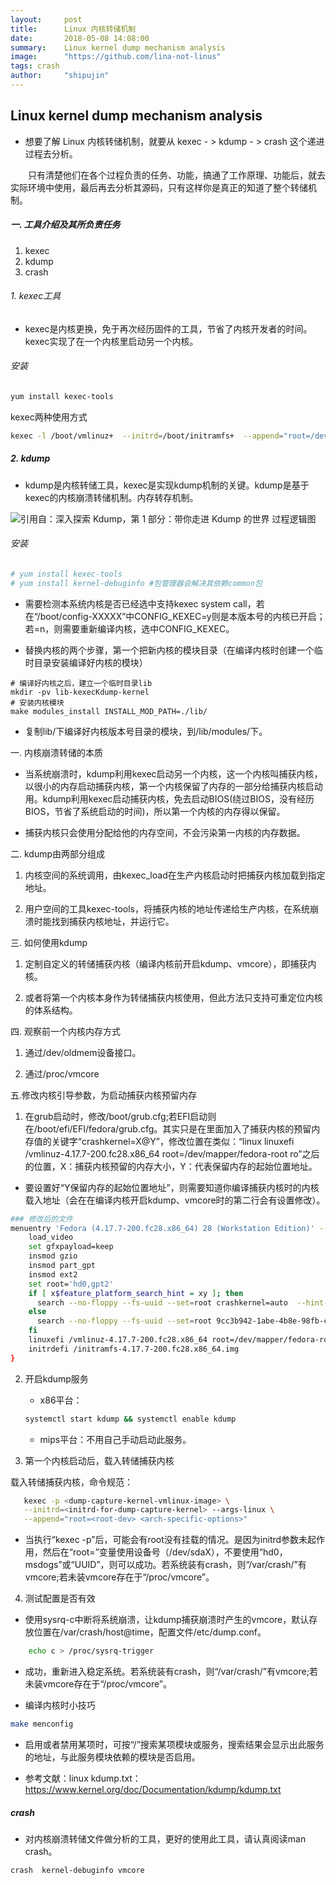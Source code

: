 ```yaml
---
layout:     post
title:      Linux 内核转储机制
date:       2018-05-08 14:08:00
summary:    Linux kernel dump mechanism analysis
image:	    "https://github.com/lina-not-linus"
tags: crash
author:	    "shipujin"
---
```



## Linux kernel dump mechanism analysis

* 想要了解 Linux 内核转储机制，就要从 kexec - > kdump - > crash 这个递进过程去分析。

&emsp;&emsp;只有清楚他们在各个过程负责的任务、功能，搞通了工作原理、功能后，就去实际环境中使用，最后再去分析其源码，只有这样你是真正的知道了整个转储机制。

##### 一. 工具介绍及其所负责任务

1. kexec
2. kdump
3. crash

###### 1. kexec工具

* kexec是内核更换，免于再次经历固件的工具，节省了内核开发者的时间。kexec实现了在一个内核里启动另一个内核。

###### 安装

```sh
yum install kexec-tools
```

kexec两种使用方式

```sh
kexec -l /boot/vmlinuz+  --initrd=/boot/initramfs+  --append="root=/dev/sdaX ro"
```

##### 2. kdump

* kdump是内核转储工具，kexec是实现kdump机制的关键。kdump是基于kexec的内核崩溃转储机制。内存转存机制。

![引用自：深入探索 Kdump，第 1 部分：带你走进 Kdump 的世界 过程逻辑图](/images/crash20180319.webp)

###### 安装

```sh
# yum install kexec-tools
# yum install kernel-debuginfo #包管理器会解决其依赖common包
```

* 需要检测本系统内核是否已经选中支持kexec system call，若在“/boot/config-XXXXX”中CONFIG_KEXEC=y则是本版本号的内核已开启；若=n，则需要重新编译内核，选中CONFIG_KEXEC。

* 替换内核的两个步骤，第一个把新内核的模块目录（在编译内核时创建一个临时目录安装编译好内核的模块）

```
# 编译好内核之后，建立一个临时目录lib
mkdir -pv lib-kexecKdump-kernel
# 安装内核模块
make modules_install INSTALL_MOD_PATH=./lib/
```

* 复制lib/下编译好内核版本号目录的模块，到/lib/modules/下。

一. 内核崩溃转储的本质

* 当系统崩溃时，kdump利用kexec启动另一个内核，这一个内核叫捕获内核，以很小的内存启动捕获内核，第一个内核保留了内存的一部分给捕获内核启动用。kdump利用kexec启动捕获内核，免去启动BIOS(绕过BIOS，没有经历BIOS，节省了系统启动的时间)，所以第一个内核的内存得以保留。

* 捕获内核只会使用分配给他的内存空间，不会污染第一内核的内存数据。


二. kdump由两部分组成

1. 内核空间的系统调用，由kexec_load在生产内核启动时把捕获内核加载到指定地址。

2. 用户空间的工具kexec-tools，将捕获内核的地址传递给生产内核，在系统崩溃时能找到捕获内核地址，并运行它。

三. 如何使用kdump

1. 定制自定义的转储捕获内核（编译内核前开启kdump、vmcore），即捕获内核。

2. 或者将第一个内核本身作为转储捕获内核使用，但此方法只支持可重定位内核的体系结构。

四. 观察前一个内核内存方式

1. 通过/dev/oldmem设备接口。

2. 通过/proc/vmcore

五.修改内核引导参数，为启动捕获内核预留内存

1. 在grub启动时，修改/boot/grub.cfg;若EFI启动则在/boot/efi/EFI/fedora/grub.cfg。其实只是在里面加入了捕获内核的预留内存值的关键字“crashkernel=X@Y”，修改位置在类似：“linux linuxefi /vmlinuz-4.17.7-200.fc28.x86_64 root=/dev/mapper/fedora-root ro”之后的位置，X：捕获内核预留的内存大小，Y：代表保留内存的起始位置地址。

* 要设置好“Y保留内存的起始位置地址”，则需要知道你编译捕获内核时的内核载入地址（会在在编译内核开启kdump、vmcore时的第二行会有设置修改）。

```sh
### 修改后的文件
menuentry 'Fedora (4.17.7-200.fc28.x86_64) 28 (Workstation Edition)' --class fedora --class gnu-linux --class gnu --class os --unrestricted $menuentry_id_option 'gnulinux-4.16.3-301.fc28.x86_64-advanced-56130196-332b-4c5d-8387-67bba2d45054' {
    load_video
    set gfxpayload=keep
    insmod gzio
    insmod part_gpt
    insmod ext2
    set root='hd0,gpt2'
    if [ x$feature_platform_search_hint = xy ]; then
      search --no-floppy --fs-uuid --set=root crashkernel=auto  --hint-bios=hd0,gpt2 --hint-efi=hd0,gpt2 --hint-baremetal=ahci0,gpt2  9cc3b942-1abe-4b8e-98fb-c0cd1186223e
    else
      search --no-floppy --fs-uuid --set=root 9cc3b942-1abe-4b8e-98fb-c0cd1186223e
    fi
    linuxefi /vmlinuz-4.17.7-200.fc28.x86_64 root=/dev/mapper/fedora-root ro resume=/dev/mapper/fedora-swap crashkernel=auto   rd.lvm.lv=fedora/root rd.lvm.lv=fedora/swap rhgb quiet LANG=zh_CN.UTF-8
    initrdefi /initramfs-4.17.7-200.fc28.x86_64.img
}
```

2. 开启kdump服务

	* x86平台：

	```sh
	systemctl start kdump && systemctl enable kdump
	```

	* mips平台：不用自己手动启动此服务。

3. 第一个内核启动后，载入转储捕获内核

载入转储捕获内核，命令规范：

```sh
   kexec -p <dump-capture-kernel-vmlinux-image> \
   --initrd=<initrd-for-dump-capture-kernel> --args-linux \
   --append="root=<root-dev> <arch-specific-options>"
```

* 当执行“kexec -p”后，可能会有root没有挂载的情况。是因为initrd参数未起作用，然后在“root=”变量使用设备号（/dev/sdaX），不要使用“hd0，msdogs”或“UUID”，则可以成功。若系统装有crash，则“/var/crash/”有vmcore;若未装vmcore存在于“/proc/vmcore”。

4. 测试配置是否有效

* 使用sysrq-c中断将系统崩溃，让kdump捕获崩溃时产生的vmcore，默认存放位置在/var/crash/host@time，配置文件/etc/dump.conf。

```sh
	echo c > /proc/sysrq-trigger
```

* 成功，重新进入稳定系统。若系统装有crash，则“/var/crash/”有vmcore;若未装vmcore存在于“/proc/vmcore”。

* 编译内核时小技巧

 ```sh
 make menconfig
 ```

* 启用或者禁用某项时，可按“/”搜索某项模块或服务，搜索结果会显示出此服务的地址，与此服务模块依赖的模块是否启用。

* 参考文献：linux kdump.txt：https://www.kernel.org/doc/Documentation/kdump/kdump.txt

##### crash

* 对内核崩溃转储文件做分析的工具，更好的使用此工具，请认真阅读man crash。

```
crash  kernel-debuginfo vmcore
```

